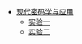 - [现代密码学与应用](course/cryptography/)
  - [实验一](course/cryptography/lab-1.md "实验一 - 现代密码学与应用")
  - [实验二](course/cryptography/lab-2.md "实验二 - 现代密码学与应用")